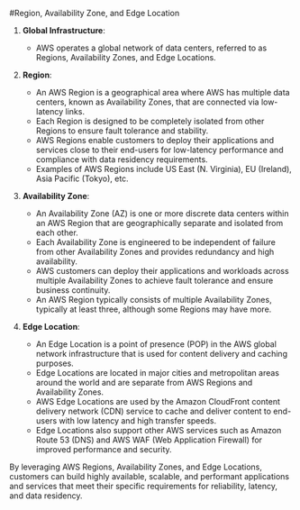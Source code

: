 #Region, Availability Zone, and Edge Location

1. **Global Infrastructure**:
   - AWS operates a global network of data centers, referred to as Regions, Availability Zones, and Edge Locations.

2. **Region**:
   - An AWS Region is a geographical area where AWS has multiple data centers, known as Availability Zones, that are connected via low-latency links.
   - Each Region is designed to be completely isolated from other Regions to ensure fault tolerance and stability.
   - AWS Regions enable customers to deploy their applications and services close to their end-users for low-latency performance and compliance with data residency requirements.
   - Examples of AWS Regions include US East (N. Virginia), EU (Ireland), Asia Pacific (Tokyo), etc.

3. **Availability Zone**:
   - An Availability Zone (AZ) is one or more discrete data centers within an AWS Region that are geographically separate and isolated from each other.
   - Each Availability Zone is engineered to be independent of failure from other Availability Zones and provides redundancy and high availability.
   - AWS customers can deploy their applications and workloads across multiple Availability Zones to achieve fault tolerance and ensure business continuity.
   - An AWS Region typically consists of multiple Availability Zones, typically at least three, although some Regions may have more.

4. **Edge Location**:
   - An Edge Location is a point of presence (POP) in the AWS global network infrastructure that is used for content delivery and caching purposes.
   - Edge Locations are located in major cities and metropolitan areas around the world and are separate from AWS Regions and Availability Zones.
   - AWS Edge Locations are used by the Amazon CloudFront content delivery network (CDN) service to cache and deliver content to end-users with low latency and high transfer speeds.
   - Edge Locations also support other AWS services such as Amazon Route 53 (DNS) and AWS WAF (Web Application Firewall) for improved performance and security.

By leveraging AWS Regions, Availability Zones, and Edge Locations, customers can build highly available, scalable, and performant applications and services that meet their specific requirements for reliability, latency, and data residency.
